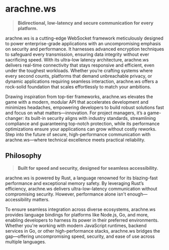 # arachne.ws

> **Bidirectional, low-latency and secure communication for every platform.**

arachne.ws is a cutting-edge WebSocket framework meticulously designed to power enterprise-grade applications with an uncompromising emphasis on security and performance. It harnesses advanced encryption techniques to safeguard every transmission, ensuring data integrity without ever sacrificing speed. With its ultra-low latency architecture, arachne.ws delivers real-time connectivity that stays responsive and efficient, even under the toughest workloads. Whether you’re crafting systems where every second counts, platforms that demand unbreachable privacy, or dynamic applications requiring seamless interaction, arachne.ws offers a rock-solid foundation that scales effortlessly to match your ambitions.

Drawing inspiration from top-tier frameworks, arachne.ws elevates the game with a modern, modular API that accelerates development and minimizes headaches, empowering developers to build robust solutions fast and focus on what matters—innovation. For project managers, it’s a game-changer: its built-in security aligns with industry standards, streamlining compliance and guaranteeing top-notch protection, while its performance optimizations ensure your applications can grow without costly reworks. Step into the future of secure, high-performance communication with arachne.ws—where technical excellence meets practical reliability.

## Philosophy

> **Built for speed and security, designed for seamless accessibility.**

arachne.ws is powered by Rust, a language renowned for its blazing-fast performance and exceptional memory safety. By leveraging Rust’s efficiency, arachne.ws delivers ultra-low-latency communication without compromising security. However, performance alone isn't enough—accessibility matters.

To ensure seamless integration across diverse ecosystems, arachne.ws provides language bindings for platforms like Node.js, Go, and more, enabling developers to harness its power in their preferred environments. Whether you're working with modern JavaScript runtimes, backend services in Go, or other high-performance stacks, arachne.ws bridges the gap—offering uncompromising speed, security, and ease of use across multiple languages.
